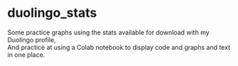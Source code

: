 # duolingo_stats
Some practice graphs using the stats available for download with my Duolingo profile,  
And practice at using a Colab notebook to display code and graphs and text in one place.

